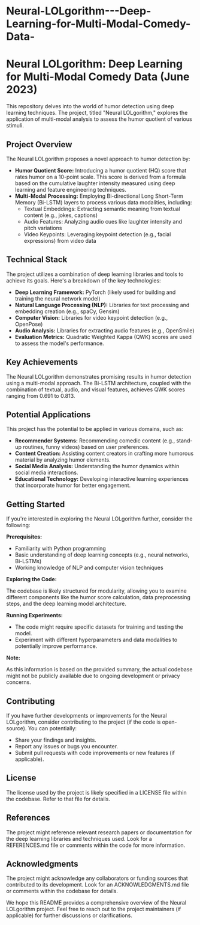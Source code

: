 # Neural-LOLgorithm---Deep-Learning-for-Multi-Modal-Comedy-Data-

# Neural LOLgorithm: Deep Learning for Multi-Modal Comedy Data (June 2023)

This repository delves into the world of humor detection using deep learning techniques. The project, titled "Neural LOLgorithm," explores the application of multi-modal analysis to assess the humor quotient of various stimuli.

## Project Overview

The Neural LOLgorithm proposes a novel approach to humor detection by:

- **Humor Quotient Score:** Introducing a humor quotient (HQ) score that rates humor on a 10-point scale. This score is derived from a formula based on the cumulative laughter intensity measured using deep learning and feature engineering techniques.
- **Multi-Modal Processing:** Employing Bi-directional Long Short-Term Memory (Bi-LSTM) layers to process various data modalities, including:
    - Textual Embeddings: Extracting semantic meaning from textual content (e.g., jokes, captions)
    - Audio Features: Analyzing audio cues like laughter intensity and pitch variations
    - Video Keypoints: Leveraging keypoint detection (e.g., facial expressions) from video data

## Technical Stack

The project utilizes a combination of deep learning libraries and tools to achieve its goals. Here's a breakdown of the key technologies:

- **Deep Learning Framework:** PyTorch (likely used for building and training the neural network model)
- **Natural Language Processing (NLP):** Libraries for text processing and embedding creation (e.g., spaCy, Gensim)
- **Computer Vision:** Libraries for video keypoint detection (e.g., OpenPose)
- **Audio Analysis:** Libraries for extracting audio features (e.g., OpenSmile)
- **Evaluation Metrics:** Quadratic Weighted Kappa (QWK) scores are used to assess the model's performance.

## Key Achievements

The Neural LOLgorithm demonstrates promising results in humor detection using a multi-modal approach. The Bi-LSTM architecture, coupled with the combination of textual, audio, and visual features, achieves QWK scores ranging from 0.691 to 0.813.

## Potential Applications

This project has the potential to be applied in various domains, such as:

- **Recommender Systems:** Recommending comedic content (e.g., stand-up routines, funny videos) based on user preferences.
- **Content Creation:** Assisting content creators in crafting more humorous material by analyzing humor elements.
- **Social Media Analysis:** Understanding the humor dynamics within social media interactions.
- **Educational Technology:** Developing interactive learning experiences that incorporate humor for better engagement.

## Getting Started

If you're interested in exploring the Neural LOLgorithm further, consider the following:

**Prerequisites:**

- Familiarity with Python programming
- Basic understanding of deep learning concepts (e.g., neural networks, Bi-LSTMs)
- Working knowledge of NLP and computer vision techniques

**Exploring the Code:**

The codebase is likely structured for modularity, allowing you to examine different components like the humor score calculation, data preprocessing steps, and the deep learning model architecture.

**Running Experiments:**

- The code might require specific datasets for training and testing the model.
- Experiment with different hyperparameters and data modalities to potentially improve performance.

**Note:**

As this information is based on the provided summary, the actual codebase might not be publicly available due to ongoing development or privacy concerns.

## Contributing

If you have further developments or improvements for the Neural LOLgorithm, consider contributing to the project (if the code is open-source). You can potentially:

- Share your findings and insights.
- Report any issues or bugs you encounter.
- Submit pull requests with code improvements or new features (if applicable).

## License

The license used by the project is likely specified in a LICENSE file within the codebase. Refer to that file for details.

## References

The project might reference relevant research papers or documentation for the deep learning libraries and techniques used. Look for a REFERENCES.md file or comments within the code for more information.

## Acknowledgments

The project might acknowledge any collaborators or funding sources that contributed to its development. Look for an ACKNOWLEDGMENTS.md file or comments within the codebase for details.

We hope this README provides a comprehensive overview of the Neural LOLgorithm project. Feel free to reach out to the project maintainers (if applicable) for further discussions or clarifications.

